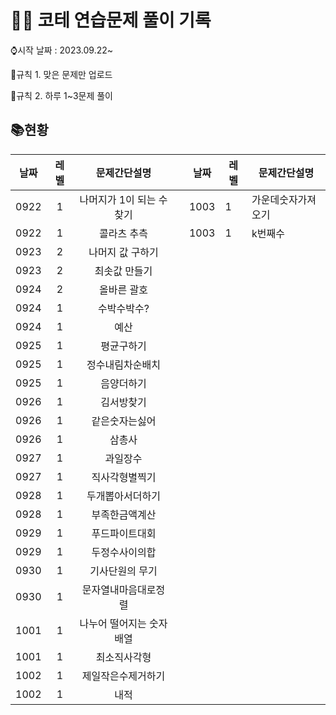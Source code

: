 # 👩‍💻 코테 연습문제 풀이 기록

⌚시작 날짜 : 2023.09.22~

📌규칙 1. 맞은 문제만 업로드

📌규칙 2. 하루 1~3문제 풀이

## 📚현황

| 날짜 | 레벨 |       문제간단설명        |     | 날짜 | 레벨 | 문제간단설명       |
| :--: | :--: | :-----------------------: | --- | ---- | ---- | ------------------ |
| 0922 |  1   | 나머지가 1이 되는 수 찾기 |     | 1003 | 1    | 가운데숫자가져오기 |
| 0922 |  1   |        콜라츠 추측        |     | 1003 | 1    | k번째수            |
| 0923 |  2   |     나머지 값 구하기      |     |      |      |                    |
| 0923 |  2   |       최솟값 만들기       |     |      |      |                    |
| 0924 |  2   |        올바른 괄호        |     |      |      |                    |
| 0924 |  1   |        수박수박수?        |     |      |      |                    |
| 0924 |  1   |           예산            |     |      |      |                    |
| 0925 |  1   |        평균구하기         |     |      |      |                    |
| 0925 |  1   |     정수내림차순배치      |     |      |      |                    |
| 0925 |  1   |        음양더하기         |     |      |      |                    |
| 0926 |  1   |        김서방찾기         |     |      |      |                    |
| 0926 |  1   |      같은숫자는싫어       |     |      |      |                    |
| 0926 |  1   |          삼총사           |     |      |      |                    |
| 0927 |  1   |         과일장수          |     |      |      |                    |
| 0927 |  1   |      직사각형별찍기       |     |      |      |                    |
| 0928 |  1   |     두개뽑아서더하기      |     |      |      |                    |
| 0928 |  1   |      부족한금액계산       |     |      |      |                    |
| 0929 |  1   |      푸드파이트대회       |     |      |      |                    |
| 0929 |  1   |      두정수사이의합       |     |      |      |                    |
| 0930 |  1   |      기사단원의 무기      |     |      |      |                    |
| 0930 |  1   |   문자열내마음대로정렬    |     |      |      |                    |
| 1001 |  1   | 나누어 떨어지는 숫자 배열 |     |      |      |                    |
| 1001 |  1   |       최소직사각형        |     |      |      |                    |
| 1002 |  1   |    제일작은수제거하기     |     |      |      |                    |
| 1002 |  1   |           내적            |     |      |      |                    |
